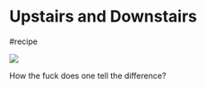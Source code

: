 # Upstairs and Downstairs
#recipe

![](Upstairs%20and%20Downstairs/IMG_2384.JPG)

How the fuck does one tell the difference?